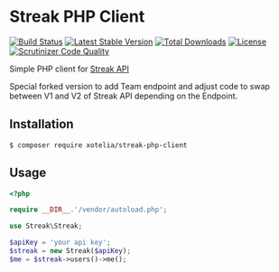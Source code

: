 # Streak PHP Client

[![Build Status](https://travis-ci.org/Xotelia/streak-php-client.svg)](https://travis-ci.org/Xotelia/streak-php-client) [![Latest Stable Version](https://poser.pugx.org/xotelia/streak-php-client/v/stable)](https://packagist.org/packages/xotelia/streak-php-client) [![Total Downloads](https://poser.pugx.org/xotelia/streak-php-client/downloads)](https://packagist.org/packages/xotelia/streak-php-client) [![License](https://poser.pugx.org/xotelia/streak-php-client/license)](https://packagist.org/packages/xotelia/streak-php-client) [![Scrutinizer Code Quality](https://scrutinizer-ci.com/g/Xotelia/streak-php-client/badges/quality-score.png?b=master)](https://scrutinizer-ci.com/g/Xotelia/streak-php-client/?branch=master)

Simple PHP client for [Streak API](https://www.streak.com/api/)

Special forked version to add Team endpoint and adjust code to swap between V1 and V2 of Streak API depending on the Endpoint.

## Installation

```
$ composer require xotelia/streak-php-client
```

## Usage

```php
<?php

require __DIR__.'/vendor/autoload.php';

use Streak\Streak;

$apiKey = 'your api key';
$streak = new Streak($apiKey);
$me = $streak->users()->me();
```
